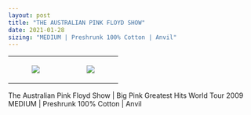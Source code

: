 ```yaml
---
layout: post
title: "THE AUSTRALIAN PINK FLOYD SHOW"
date: 2021-01-28
sizing: "MEDIUM | Preshrunk 100% Cotton | Anvil"
---
```




<table style="width:100%;"><tr><td style="vertical-align:top;">
      <figure class="tmblr-full" data-orig-height="2048" data-orig-width="1365" data-orig-src="https://concertshirts.netlify.app/shirts/0452/0452-01.jpg"><img src="https://64.media.tumblr.com/02e9b12afb113f3b7bf72422b02c74a0/41e4a3c215bc6367-d6/s540x810/96b45ed04cb3b0b1c90641d111544aa731876a30.jpg" data-orig-height="2048" data-orig-width="1365" data-orig-src="https://concertshirts.netlify.app/shirts/0452/0452-01.jpg"/></figure></td>
    <td style="vertical-align:top;">
      <figure class="tmblr-full" data-orig-height="2048" data-orig-width="1365" data-orig-src="https://concertshirts.netlify.app/shirts/0452/0452-02.jpg"><img src="https://64.media.tumblr.com/e14a30f8952afc176041112590fd1228/41e4a3c215bc6367-03/s540x810/6f04682895ef318b0cbb3247dd8bda024ed83fc3.jpg" data-orig-height="2048" data-orig-width="1365" data-orig-src="https://concertshirts.netlify.app/shirts/0452/0452-02.jpg"/></figure></td>
  </tr></table><p>
  The Australian Pink Floyd Show | Big Pink Greatest Hits World Tour 2009<br/>MEDIUM | Preshrunk 100% Cotton | Anvil
</p>
